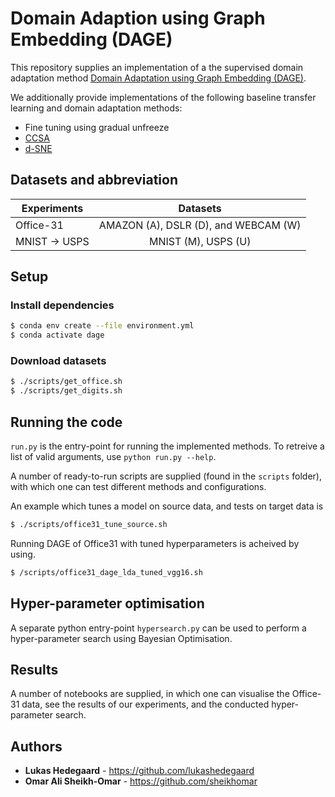 # Domain Adaption using Graph Embedding (DAGE)
This repository supplies an implementation of a the supervised domain adaptation method [Domain Adaptation using Graph Embedding (DAGE)]([paper](https://arxiv.org/abs/2003.04063).).

We additionally provide implementations of the following baseline transfer learning and domain adaptation methods:
* Fine tuning using gradual unfreeze
* [CCSA](https://arxiv.org/abs/1906.00684)
* [d-SNE](http://openaccess.thecvf.com/content_CVPR_2019/papers/Xu_d-SNE_Domain_Adaptation_Using_Stochastic_Neighborhood_Embedding_CVPR_2019_paper.pdf)


## Datasets and abbreviation
| Experiments | Datasets |
| ----------- |:--------:|
| Office-31   | AMAZON (A), DSLR (D), and WEBCAM (W)         |
| MNIST -> USPS   | MNIST (M), USPS (U)         |

## Setup

### Install dependencies
```bash
$ conda env create --file environment.yml
$ conda activate dage
```

### Download datasets
```bash
$ ./scripts/get_office.sh
$ ./scripts/get_digits.sh
```


## Running the code
```run.py``` is the entry-point for running the implemented methods. 
To retreive a list of valid arguments, use ```python run.py --help```.

A number of ready-to-run scripts are supplied (found in the `scripts` folder), with which one can test different methods and configurations.

An example which tunes a model on source data, and tests on target data is
```bash
$ ./scripts/office31_tune_source.sh
```
Running DAGE of Office31 with tuned hyperparameters is acheived by using.
```bash
$ /scripts/office31_dage_lda_tuned_vgg16.sh
```



## Hyper-parameter optimisation
A separate python entry-point ```hypersearch.py``` can be used to perform a hyper-parameter search using Bayesian Optimisation.


## Results
A number of notebooks are supplied, in which one can visualise the Office-31 data, see the results of our experiments, and the conducted hyper-parameter search.

## Authors

* **Lukas Hedegaard** - https://github.com/lukashedegaard
* **Omar Ali Sheikh-Omar** -  https://github.com/sheikhomar

